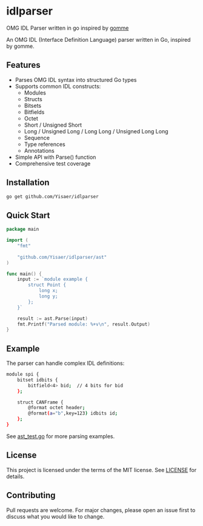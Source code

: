 # idlparser

OMG IDL Parser written in go inspired by [gomme](https://github.com/oleiade/gomme)

An OMG IDL (Interface Definition Language) parser written in Go, inspired by gomme.

## Features
* Parses OMG IDL syntax into structured Go types
* Supports common IDL constructs:
  * Modules
  * Structs
  * Bitsets
  * Bitfields
  * Octet
  * Short / Unsigned Short
  * Long / Unsigned Long / Long Long / Unsigned Long Long
  * Sequence
  * Type references
  * Annotations
* Simple API with Parse() function
* Comprehensive test coverage

## Installation

```bash
go get github.com/Yisaer/idlparser
```

## Quick Start

```go
package main

import (
	"fmt"
	
	"github.com/Yisaer/idlparser/ast"
)

func main() {
	input := `module example {
		struct Point {
			long x;
			long y;
		};
	}`

	result := ast.Parse(input)
	fmt.Printf("Parsed module: %+v\n", result.Output)
}
```

## Example

The parser can handle complex IDL definitions:

```bash
module spi {
	bitset idbits {
		bitfield<4> bid;  // 4 bits for bid
	};

	struct CANFrame {
		@format octet header;
		@format(a="b",key=123) idbits id;
	};
}
```

See [ast_test.go](./ast/ast_test.go) for more parsing examples.

## License

This project is licensed under the terms of the MIT license. See [LICENSE](./LICENSE) for details.

## Contributing

Pull requests are welcome. For major changes, please open an issue first to discuss what you would like to change.
